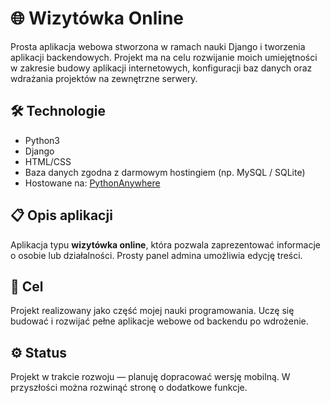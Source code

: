# 🌐 Wizytówka Online

Prosta aplikacja webowa stworzona w ramach nauki Django i tworzenia aplikacji backendowych. Projekt ma na celu rozwijanie moich umiejętności w zakresie budowy aplikacji internetowych, konfiguracji baz danych oraz wdrażania projektów na zewnętrzne serwery.

## 🛠️ Technologie
- Python3
- Django
- HTML/CSS
- Baza danych zgodna z darmowym hostingiem (np. MySQL / SQLite)
- Hostowane na: [PythonAnywhere](https://www.pythonanywhere.com/)

## 📋 Opis aplikacji
Aplikacja typu **wizytówka online**, która pozwala zaprezentować informacje o osobie lub działalności. Prosty panel admina umożliwia edycję treści.

## 🚀 Cel
Projekt realizowany jako część mojej nauki programowania. Uczę się budować i rozwijać pełne aplikacje webowe od backendu po wdrożenie.

## ⚙️ Status
Projekt w trakcie rozwoju — planuję dopracować wersję mobilną. W przyszłości można rozwinąć stronę o dodatkowe funkcje.

